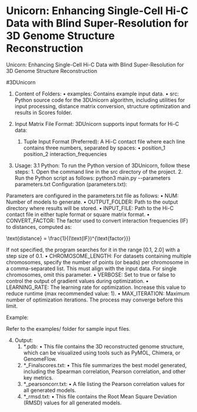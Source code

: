 # Unicorn: Enhancing Single-Cell Hi-C Data with Blind Super-Resolution for 3D Genome Structure Reconstruction
Unicorn: Enhancing Single-Cell Hi-C Data with Blind Super-Resolution for 3D Genome Structure Reconstruction

#3DUnicorn
1. Content of Folders:
	•	examples: Contains example input data.
	•	src: Python source code for the 3DUnicorn algorithm, including utilities for input processing, distance matrix conversion, structure optimization and results in Scores folder.

2. Input Matrix File Format:
   3DUnicorn supports input formats for Hi-C data:
   	1.	Tuple Input Format (Preferred):
    A Hi-C contact file where each line contains three numbers, separated by spaces:
  	•	position_1 position_2 interaction_frequencies

3. Usage:
   3.1 Python:
   To run the Python version of 3DUnicorn, follow these steps:
     	1.	Open the command line in the src directory of the project.
  	  2.	Run the Python script as follows:
        python3 main.py --parameters parameters.txt
   Configuration (parameters.txt):

  Parameters are configured in the parameters.txt file as follows:
  	•	NUM: Number of models to generate.
  	•	OUTPUT_FOLDER: Path to the output directory where results will be stored.
  	•	INPUT_FILE: Path to the Hi-C contact file in either tuple format or square matrix format.
  	•	CONVERT_FACTOR: The factor used to convert interaction frequencies (IF) to distances, computed as:
  
  \text{distance} = \frac{1}{(\text{IF})^{\text{factor}}}
  
  If not specified, the program searches for it in the range [0.1, 2.0] with a step size of 0.1.
  	•	CHROMOSOME_LENGTH: For datasets containing multiple chromosomes, specify the number of points (or beads) per chromosome in a comma-separated list. This must align with the input data. For single chromosomes, omit this parameter.
  	•	VERBOSE: Set to true or false to control the output of gradient values during optimization.
  	•	LEARNING_RATE: The learning rate for optimization. Increase this value to reduce runtime (max recommended value: 1).
  	•	MAX_ITERATION: Maximum number of optimization iterations. The process may converge before this limit.
  
  Example:
  
  Refer to the examples/ folder for sample input files.

4. Output:
   	1.	*.pdb:
  	•	This file contains the 3D reconstructed genome structure, which can be visualized using tools such as PyMOL, Chimera, or GenomeFlow.
  	2.	*_Finalscores.txt:
  	•	This file summarizes the best model generated, including the Spearman correlation, Pearson correlation, and other key metrics.
  	3.	*_pearsoncorr.txt:
  	•	A file listing the Pearson correlation values for all generated models.
  	4.	*_rmsd.txt:
  	•	This file contains the Root Mean Square Deviation (RMSD) values for all generated models.
